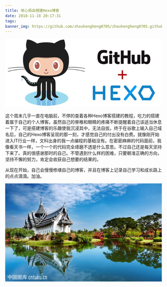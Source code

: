 ```yaml
---
title: 呕心呖血搭建Hexo博客
date: 2018-11-18 20:17:31
tags:
banner_img: https://github.com/zhouhengheng0705/zhouhengheng0705.github.io/blob/master/2018/11/18/Hexo%E5%8D%9A%E5%AE%A2%E5%91%95%E5%BF%83%E5%91%96%E8%A1%80%E6%90%AD%E5%BB%BA/MarryChristmas.jpg?raw=true
---
```

!["hexo博客"](Hexo博客呕心呖血搭建/hexo博客.jpg)
<!--more-->
这个周末几乎一直在电脑前，不停的查着各种Hexo博客搭建的教程，吃力的搭建着属于自己的个人博客。虽然自己的脊椎和眼睛的疼痛不断提醒着自己该适当休息一下了，可是搭建博客的乐趣使我沉浸其中，无法自拔。终于在谷歌上输入自己域名后，自己的Hexo博客呈现的那一刻，才感觉自己的付出没有白费。就像刚开始进入IT行业一样，文科出身的我一点编程的基础没有。在密密麻麻的代码面前，我像看天书一样，一个一个的代码完全琢磨不透是什么意思。不过自己还是每天坚持下来了。真的很感谢那时的自己。不管遇到什么样的困难，只要朝准正确的方向，坚持不懈的努力，肯定会收获自己想要的结果的。

从现在开始，自己会慢慢修缮自己的博客，并且在博客上记录自己学习和成长路上的点点滴滴。加油。

!["风景美图"](Hexo博客呕心呖血搭建/timg.jpg)
